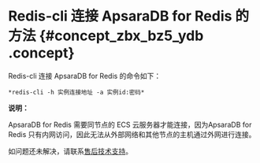 # Redis-cli 连接 ApsaraDB for Redis 的方法 {#concept_zbx_bz5_ydb .concept}

Redis-cli 连接 ApsaraDB for Redis 的命令如下：

```
*redis-cli -h 实例连接地址 -a 实例id:密码*
```

**说明：** 

ApsaraDB for Redis 需要同节点的 ECS 云服务器才能连接，因为ApsaraDB for Redis 只有内网访问，因此无法从外部网络和其他节点的主机通过外网进行连接。

如问题还未解决，请联系[售后技术支持](https://selfservice.console.aliyun.com/ticket/createIndex.htm?spm=0.0.0.0.PirkRq)。

